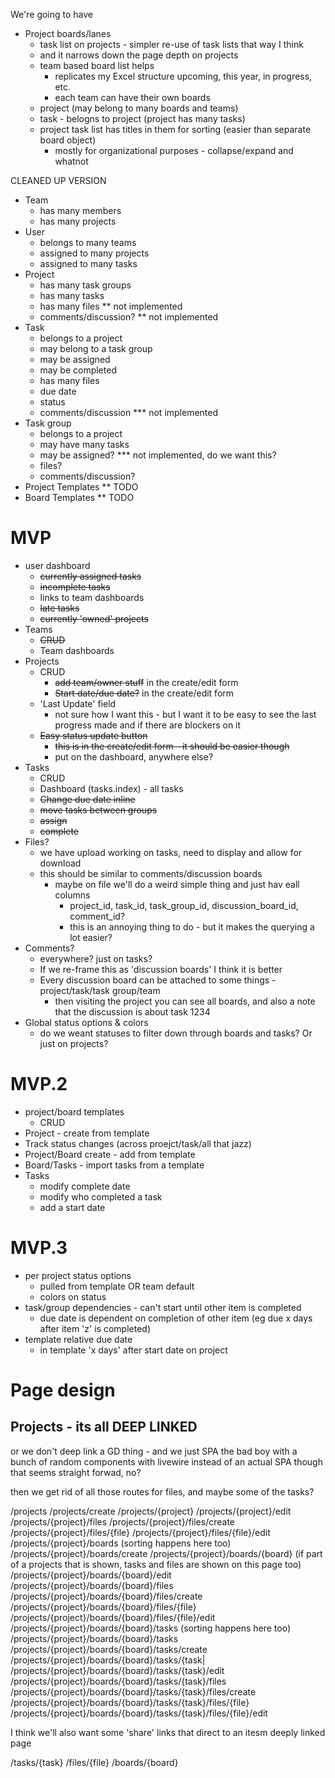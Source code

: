 We're going to have

* Project boards/lanes
  * task list on projects - simpler re-use of task lists that way I think
  * and it narrows down the page depth on projects
  * team based board list helps
    * replicates my Excel structure upcoming, this year, in progress, etc.
    * each team can have their own boards
  * project (may belong to many boards and teams)
  * task - belogns to project (project has many tasks)
  * project task list has titles in them for sorting (easier than separate board object)
    * mostly for organizational purposes - collapse/expand and whatnot

CLEANED UP VERSION

* Team
  * has many members
  * has many projects
* User
  * belongs to many teams
  * assigned to many projects
  * assigned to many tasks
* Project
  * has many task groups
  * has many tasks
  * has many files ** not implemented
  * comments/discussion? ** not implemented
* Task
  * belongs to a project
  * may belong to a task group
  * may be assigned
  * may be completed
  * has many files
  * due date
  * status
  * comments/discussion *** not implemented
* Task group
  * belongs to a project
  * may have many tasks
  * may be assigned? *** not implemented, do we want this?
  * files?
  * comments/discussion?
* Project Templates ** TODO
* Board Templates ** TODO

# MVP
* user dashboard
  * ~~currently assigned tasks~~
  * ~~incomplete tasks~~
  * links to team dashboards
  * ~~late tasks~~
  * ~~currently 'owned' projects~~
* Teams
  * ~~CRUD~~
  * Team dashboards
* Projects
  * CRUD
    * ~~add team/owner stuff~~ in the create/edit form
    * ~~Start date/due date?~~ in the create/edit form
  * 'Last Update' field
    * not sure how I want this - but I want it to be easy to see the last progress made and if there are blockers on it
  * ~~Easy status update button~~
    * ~~this is in the create/edit form - it should be easier though~~
    * put on the dashboard, anywhere else?
* Tasks
  * CRUD
  * Dashboard (tasks.index) - all tasks
  * ~~Change due date inline~~
  * ~~move tasks between groups~~
  * ~~assign~~
  * ~~complete~~
* Files?
  * we have upload working on tasks, need to display and allow for download
  * this should be similar to comments/discussion boards
    * maybe on file we'll do a weird simple thing and just hav eall columns
      * project_id, task_id, task_group_id, discussion_board_id, comment_id?
      * this is an annoying thing to do - but it makes the querying a lot easier?
* Comments?
  * everywhere? just on tasks? 
  * If we re-frame this as 'discussion boards' I think it is better
  * Every discussion board can be attached to some things - project/task/task group/team
    * then visiting the project you can see all boards, and also a note that the discussion is about task 1234
* Global status options & colors
  * do we weant statuses to filter down through boards and tasks? Or just on projects?

# MVP.2
* project/board templates
  * CRUD
* Project - create from template
* Track status changes (across proejct/task/all that jazz)
* Project/Board create - add from template
* Board/Tasks - import tasks from a template
* Tasks
  * modify complete date
  * modify who completed a task
  * add a start date

# MVP.3
* per project status options
  * pulled from template OR team default
  * colors on status
* task/group dependencies - can't start until other item is completed
  * due date is dependent on completion of other item (eg due x days after item 'z' is completed)
* template relative due date
  * in template 'x days' after start date on project

# Page design

## Projects - its all DEEP LINKED
or we don't deep link a GD thing - and we just SPA the bad boy with a bunch of random components
with livewire instead of an actual SPA though
that seems straight forwad, no?

then we get rid of all those routes for files, and maybe some of the tasks? 

/projects
/projects/create
/projects/{project}
/projects/{project}/edit
/projects/{project}/files
/projects/{project}/files/create
/projects/{project}/files/{file}
/projects/{project}/files/{file}/edit
/projects/{project}/boards (sorting happens here too)
/projects/{project}/boards/create
/projects/{project}/boards/{board} (if part of a projects that is shown, tasks and files are shown on this page too)
/projects/{project}/boards/{board}/edit
/projects/{project}/boards/{board}/files
/projects/{project}/boards/{board}/files/create
/projects/{project}/boards/{board}/files/{file}
/projects/{project}/boards/{board}/files/{file}/edit
/projects/{project}/boards/{board}/tasks (sorting happens here too)
/projects/{project}/boards/{board}/tasks
/projects/{project}/boards/{board}/tasks/create
/projects/{project}/boards/{board}/tasks/{task|
/projects/{project}/boards/{board}/tasks/{task}/edit
/projects/{project}/boards/{board}/tasks/{task}/files
/projects/{project}/boards/{board}/tasks/{task}/files/create
/projects/{project}/boards/{board}/tasks/{task}/files/{file}
/projects/{project}/boards/{board}/tasks/{task}/files/{file}/edit

I think we'll also want some 'share' links that direct to an itesm deeply linked page

/tasks/{task}
/files/{file}
/boards/{board}
